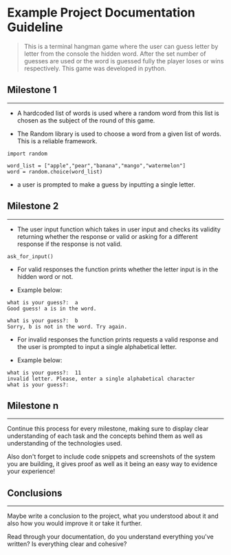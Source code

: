 # Example Project Documentation Guideline
> This is a terminal hangman game where the user can guess letter by letter from the console the hidden word. After the set number of guesses are used or the word is guessed fully the player loses or wins respectively. This game was developed in python. 

## Milestone 1
---
- A hardcoded list of words is used where a random word from this list is chosen as the subject of the round of this game.

- The Random library is used to choose a word from a given list of words. This is a reliable framework.

```
import random

word_list = ["apple","pear","banana","mango","watermelon"]
word = random.choice(word_list)
```

- a user is prompted to make a guess by inputting a single letter.


## Milestone 2
---
- The user input function which takes in user input and checks its validity returning whether the response or valid or asking for a different response if the response is not valid. 
``` 
ask_for_input()   
```
- For valid responses the function prints whether the letter input is in the hidden word or not.

- Example below:

```
what is your guess?:  a
Good guess! a is in the word.
```
```
what is your guess?:  b
Sorry, b is not in the word. Try again.
```
- For invalid responses the function prints requests a valid response and the user is prompted to input a single alphabetical letter.

- Example below:
```
what is your guess?:  11
invalid letter. Please, enter a single alphabetical character
what is your guess?:  
```




## Milestone n
---
Continue this process for every milestone, making sure to display clear understanding of each task and the concepts behind them as well as understanding of the technologies used.

Also don't forget to include code snippets and screenshots of the system you are building, it gives proof as well as it being an easy way to evidence your experience!

## Conclusions
---
Maybe write a conclusion to the project, what you understood about it and also how you would improve it or take it further.

Read through your documentation, do you understand everything you've written? Is everything clear and cohesive?